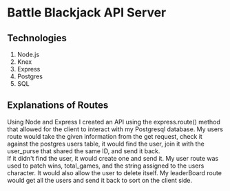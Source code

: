 # Battle Blackjack API Server

## Technologies

1. Node.js
2. Knex
3. Express
4. Postgres
5. SQL

## Explanations of Routes
Using Node and Express I created an API using the express.route() method that allowed for the client to interact with my Postgresql database.
My users route would take the given information from the get request, check it against the postgres users table, it would find the user, join it with the user_purse that shared the same ID, and send it back.  
If it didn't find the user, it would create one and send it.
My user route was used to  patch wins, total_games, and the string assigned to the users character.
It would also allow the user to delete itself.
My leaderBoard route would get all the users and send it back to sort on the client side.
